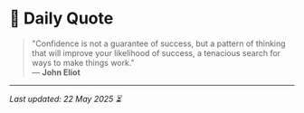 # 📜 Daily Quote

> "Confidence is not a guarantee of success, but a pattern of thinking that will improve your likelihood of success, a tenacious search for ways to make things work."  
> — **John Eliot**

---

_Last updated: 22 May 2025 ⏳_
